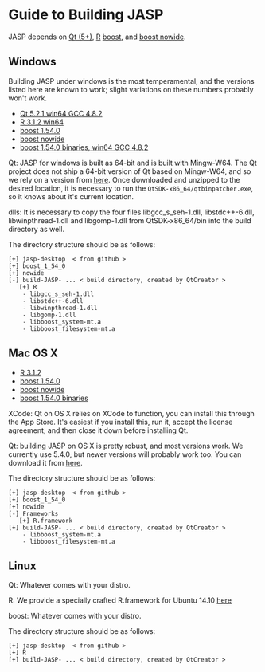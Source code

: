 Guide to Building JASP
======================

JASP depends on [Qt (5+)](http://qt-project.org), [R](http://cran.r-project.org) [boost](http://boost.org), and [boost nowide](http://cppcms.com/files/nowide/html/).

Windows
-------

Building JASP under windows is the most temperamental, and the versions listed here are known to work; slight variations on these numbers probably won't work.

 - [Qt 5.2.1 win64 GCC 4.8.2](https://static.jasp-stats.org/development/x64-Qt-5.2.1+QtCreator-3.0.1-(gcc-4.8.2-seh).7z)
 - [R 3.1.2 win64](https://static.jasp-stats.org/development/R%20Win64%20for%20JASP%20%282015-02-27%29.zip)
 - [boost 1.54.0](https://static.jasp-stats.org/development/boost_1_54_0.7z)
 - [boost nowide](http://cppcms.com/files/nowide/nowide.zip)
 - [boost 1.54.0 binaries, win64 GCC 4.8.2](https://static.jasp-stats.org/development/boost_1_54_0-bin-win64-gcc-4.8.2.zip)

Qt: JASP for windows is built as 64-bit and is built with Mingw-W64. The Qt project does not ship a 64-bit version of Qt based on Mingw-W64, and so we rely on a version from [here](http://sourceforge.net/projects/mingwbuilds/files/external-binary-packages/Qt-Builds/). Once downloaded and unzipped to the desired location, it is necessary to run the `QtSDK-x86_64/qtbinpatcher.exe`, so it knows about it's current location.

dlls: It is necessary to copy the four files libgcc_s_seh-1.dll, libstdc++-6.dll, libwinpthread-1.dll and libgomp-1.dll from QtSDK-x86_64/bin into the build directory as well.

The directory structure should be as follows:

    [+] jasp-desktop  < from github >
    [+] boost_1_54_0
    [+] nowide
    [-] build-JASP- ... < build directory, created by QtCreator >
       [+] R
        - libgcc_s_seh-1.dll
        - libstdc++-6.dll
        - libwinpthread-1.dll
        - libgomp-1.dll
		- libboost_system-mt.a
		- libboost_filesystem-mt.a

 
Mac OS X
--------

 - [R 3.1.2](https://static.jasp-stats.org/development/R%20OSX%20for%20JASP%20%282015-02-27%29.zip)
 - [boost 1.54.0](https://static.jasp-stats.org/development/boost_1_54_0.tar.bz2)
 - [boost nowide](http://cppcms.com/files/nowide/nowide.zip)
 - [boost 1.54.0 binaries](https://static.jasp-stats.org/development/boost_1_54_0-bin-osx.zip)

XCode: Qt on OS X relies on XCode to function, you can install this through the App Store. It's easiest if you install this, run it, accept the license agreement, and then close it down before installing Qt.

Qt: building JASP on OS X is pretty robust, and most versions work. We currently use 5.4.0, but newer versions will probably work too. You can download it from [here](https://qt-project.org/downloads).

The directory structure should be as follows:

    [+] jasp-desktop  < from github >
    [+] boost_1_54_0
    [+] nowide
    [-] Frameworks
       [+] R.framework
    [+] build-JASP- ... < build directory, created by QtCreator >
	    - libboost_system-mt.a
	    - libboost_filesystem-mt.a

Linux
-----

Qt: Whatever comes with your distro.

R: We provide a specially crafted R.framework for Ubuntu 14.10 [here](https://static.jasp-stats.org/development/R%20U1410%20for%20JASP%20%282015-02-19%29.zip)

boost: Whatever comes with your distro.

The directory structure should be as follows:

    [+] jasp-desktop  < from github >
    [+] R
    [+] build-JASP- ... < build directory, created by QtCreator >
